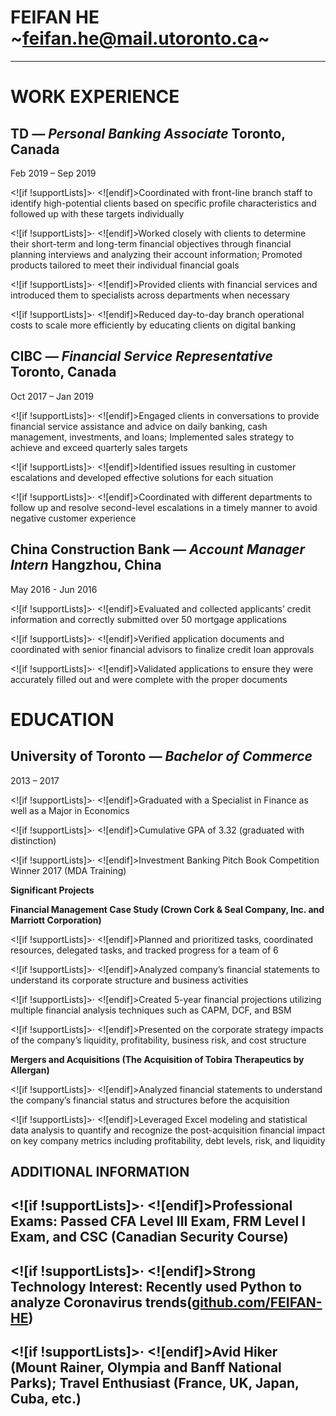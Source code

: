 # FEIFAN HE ~feifan.he@mail.utoronto.ca~

----------

# WORK EXPERIENCE

## TD _— Personal Banking Associate_ Toronto, Canada

Feb 2019 – Sep 2019

<![if !supportLists]>· <![endif]>Coordinated with front-line branch staff to identify high-potential clients based on specific profile characteristics and followed up with these targets individually

<![if !supportLists]>· <![endif]>Worked closely with clients to determine their short-term and long-term financial objectives through financial planning interviews and analyzing their account information; Promoted products tailored to meet their individual financial goals

<![if !supportLists]>· <![endif]>Provided clients with financial services and introduced them to specialists across departments when necessary

<![if !supportLists]>· <![endif]>Reduced day-to-day branch operational costs to scale more efficiently by educating clients on digital banking

## CIBC _— Financial Service Representative_  Toronto, Canada

Oct 2017 – Jan 2019

<![if !supportLists]>· <![endif]>Engaged clients in conversations to provide financial service assistance and advice on daily banking, cash management, investments, and loans; Implemented sales strategy to achieve and exceed quarterly sales targets

<![if !supportLists]>· <![endif]>Identified issues resulting in customer escalations and developed effective solutions for each situation

<![if !supportLists]>· <![endif]>Coordinated with different departments to follow up and resolve second-level escalations in a timely manner to avoid negative customer experience

## China Construction Bank _— Account Manager Intern_ Hangzhou, China

May 2016 - Jun 2016

<![if !supportLists]>· <![endif]>Evaluated and collected applicants’ credit information and correctly submitted over 50 mortgage applications

<![if !supportLists]>· <![endif]>Verified application documents and coordinated with senior financial advisors to finalize credit loan approvals

<![if !supportLists]>· <![endif]>Validated applications to ensure they were accurately filled out and were complete with the proper documents

# EDUCATION

## University of Toronto _— Bachelor of Commerce_

2013 – 2017

<![if !supportLists]>· <![endif]>Graduated with a Specialist in Finance as well as a Major in Economics

<![if !supportLists]>· <![endif]>Cumulative GPA of 3.32 (graduated with distinction)

<![if !supportLists]>· <![endif]>Investment Banking Pitch Book Competition Winner 2017 (MDA Training)

**Significant Projects**

**Financial Management Case Study (Crown Cork & Seal Company, Inc. and Marriott Corporation)**

<![if !supportLists]>· <![endif]>Planned and prioritized tasks, coordinated resources, delegated tasks, and tracked progress for a team of 6

<![if !supportLists]>· <![endif]>Analyzed company’s financial statements to understand its corporate structure and business activities

<![if !supportLists]>· <![endif]>Created 5-year financial projections utilizing multiple financial analysis techniques such as CAPM, DCF, and BSM

<![if !supportLists]>· <![endif]>Presented on the corporate strategy impacts of the company’s liquidity, profitability, business risk, and cost structure

**Mergers and Acquisitions (The Acquisition of Tobira Therapeutics by Allergan)**

<![if !supportLists]>· <![endif]>Analyzed financial statements to understand the company’s financial status and structures before the acquisition

<![if !supportLists]>· <![endif]>Leveraged Excel modeling and statistical data analysis to quantify and recognize the post-acquisition financial impact on key company metrics including profitability, debt levels, risk, and liquidity

## ADDITIONAL INFORMATION

## <![if !supportLists]>· <![endif]>Professional Exams: Passed CFA Level III Exam, FRM Level I Exam, and CSC (Canadian Security Course)

## <![if !supportLists]>· <![endif]>Strong Technology Interest: Recently used Python to analyze Coronavirus trends([github.com/FEIFAN-HE](https://github.com/FEIFAN-HE))

## <![if !supportLists]>· <![endif]>Avid Hiker (Mount Rainer, Olympia and Banff National Parks); Travel Enthusiast (France, UK, Japan, Cuba, etc.)
<!--stackedit_data:
eyJoaXN0b3J5IjpbLTE5MDQ1MzcyMDYsLTE5MDQ1MzcyMDYsLT
E2MTE4MjE2NTEsMTU2NjY3ODM5NiwtMTI2NDQ1MjYzMl19
-->